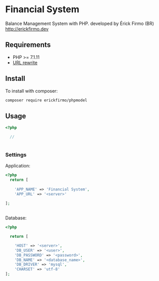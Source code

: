 # Financial System
Balance Management System with PHP. developed by Érick Firmo (BR) http://erickfirmo.dev


## Requirements
- PHP >= 7.1.11
- <a href="https://github.com/erickfirmo/.htaccess/blob/master/.htaccess" target="_blank">URL rewrite</a>


## Install
To install with composer:


```sh
composer require erickfirmo/phpmodel
```


## Usage
```php
<?php

  // 
  

```

### Settings
Application:
```php
<?php
  return [
  
    'APP_NAME' => 'Financial System',
    'APP_URL' => '<server>'
    
];
  

```

Database:
```php
<?php

  return [

    'HOST' => '<server>',
    'DB_USER' => '<user>',
    'DB_PASSWORD' => '<password>',
    'DB_NAME' => '<database_name>',
    'DB_DRIVER' => 'mysql',
    'CHARSET' => 'utf-8'
];

  
```
